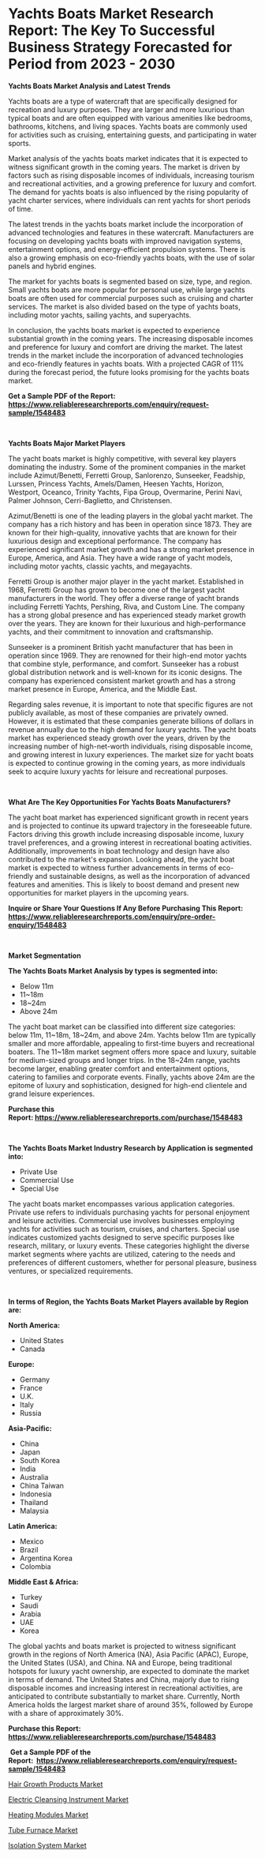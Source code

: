<p><h1>Yachts Boats Market Research Report: The Key To Successful Business Strategy Forecasted for Period from 2023 - 2030</h1></p><p><strong>Yachts Boats Market Analysis and Latest Trends</strong></p>
<p><p>Yachts boats are a type of watercraft that are specifically designed for recreation and luxury purposes. They are larger and more luxurious than typical boats and are often equipped with various amenities like bedrooms, bathrooms, kitchens, and living spaces. Yachts boats are commonly used for activities such as cruising, entertaining guests, and participating in water sports.</p><p>Market analysis of the yachts boats market indicates that it is expected to witness significant growth in the coming years. The market is driven by factors such as rising disposable incomes of individuals, increasing tourism and recreational activities, and a growing preference for luxury and comfort. The demand for yachts boats is also influenced by the rising popularity of yacht charter services, where individuals can rent yachts for short periods of time.</p><p>The latest trends in the yachts boats market include the incorporation of advanced technologies and features in these watercraft. Manufacturers are focusing on developing yachts boats with improved navigation systems, entertainment options, and energy-efficient propulsion systems. There is also a growing emphasis on eco-friendly yachts boats, with the use of solar panels and hybrid engines.</p><p>The market for yachts boats is segmented based on size, type, and region. Small yachts boats are more popular for personal use, while large yachts boats are often used for commercial purposes such as cruising and charter services. The market is also divided based on the type of yachts boats, including motor yachts, sailing yachts, and superyachts.</p><p>In conclusion, the yachts boats market is expected to experience substantial growth in the coming years. The increasing disposable incomes and preference for luxury and comfort are driving the market. The latest trends in the market include the incorporation of advanced technologies and eco-friendly features in yachts boats. With a projected CAGR of 11% during the forecast period, the future looks promising for the yachts boats market.</p></p>
<p><strong>Get a Sample PDF of the Report:&nbsp; <a href="https://www.reliableresearchreports.com/enquiry/request-sample/1548483">https://www.reliableresearchreports.com/enquiry/request-sample/1548483</a></strong></p>
<p>&nbsp;</p>
<p><strong>Yachts Boats Major Market Players</strong></p>
<p><p>The yacht boats market is highly competitive, with several key players dominating the industry. Some of the prominent companies in the market include Azimut/Benetti, Ferretti Group, Sanlorenzo, Sunseeker, Feadship, Lurssen, Princess Yachts, Amels/Damen, Heesen Yachts, Horizon, Westport, Oceanco, Trinity Yachts, Fipa Group, Overmarine, Perini Navi, Palmer Johnson, Cerri-Baglietto, and Christensen.</p><p>Azimut/Benetti is one of the leading players in the global yacht market. The company has a rich history and has been in operation since 1873. They are known for their high-quality, innovative yachts that are known for their luxurious design and exceptional performance. The company has experienced significant market growth and has a strong market presence in Europe, America, and Asia. They have a wide range of yacht models, including motor yachts, classic yachts, and megayachts.</p><p>Ferretti Group is another major player in the yacht market. Established in 1968, Ferretti Group has grown to become one of the largest yacht manufacturers in the world. They offer a diverse range of yacht brands including Ferretti Yachts, Pershing, Riva, and Custom Line. The company has a strong global presence and has experienced steady market growth over the years. They are known for their luxurious and high-performance yachts, and their commitment to innovation and craftsmanship.</p><p>Sunseeker is a prominent British yacht manufacturer that has been in operation since 1969. They are renowned for their high-end motor yachts that combine style, performance, and comfort. Sunseeker has a robust global distribution network and is well-known for its iconic designs. The company has experienced consistent market growth and has a strong market presence in Europe, America, and the Middle East.</p><p>Regarding sales revenue, it is important to note that specific figures are not publicly available, as most of these companies are privately owned. However, it is estimated that these companies generate billions of dollars in revenue annually due to the high demand for luxury yachts. The yacht boats market has experienced steady growth over the years, driven by the increasing number of high-net-worth individuals, rising disposable income, and growing interest in luxury experiences. The market size for yacht boats is expected to continue growing in the coming years, as more individuals seek to acquire luxury yachts for leisure and recreational purposes.</p></p>
<p>&nbsp;</p>
<p><strong>What Are The Key Opportunities For Yachts Boats Manufacturers?</strong></p>
<p><p>The yacht boat market has experienced significant growth in recent years and is projected to continue its upward trajectory in the foreseeable future. Factors driving this growth include increasing disposable income, luxury travel preferences, and a growing interest in recreational boating activities. Additionally, improvements in boat technology and design have also contributed to the market's expansion. Looking ahead, the yacht boat market is expected to witness further advancements in terms of eco-friendly and sustainable designs, as well as the incorporation of advanced features and amenities. This is likely to boost demand and present new opportunities for market players in the upcoming years.</p></p>
<p><strong>Inquire or Share Your Questions If Any Before Purchasing This Report: <a href="https://www.reliableresearchreports.com/enquiry/pre-order-enquiry/1548483">https://www.reliableresearchreports.com/enquiry/pre-order-enquiry/1548483</a></strong></p>
<p>&nbsp;</p>
<p><strong>Market Segmentation</strong></p>
<p><strong>The Yachts Boats Market Analysis by types is segmented into:</strong></p>
<p><ul><li>Below 11m</li><li>11~18m</li><li>18~24m</li><li>Above 24m</li></ul></p>
<p><p>The yacht boat market can be classified into different size categories: below 11m, 11~18m, 18~24m, and above 24m. Yachts below 11m are typically smaller and more affordable, appealing to first-time buyers and recreational boaters. The 11~18m market segment offers more space and luxury, suitable for medium-sized groups and longer trips. In the 18~24m range, yachts become larger, enabling greater comfort and entertainment options, catering to families and corporate events. Finally, yachts above 24m are the epitome of luxury and sophistication, designed for high-end clientele and grand leisure experiences.</p></p>
<p><strong>Purchase this Report:&nbsp;<a href="https://www.reliableresearchreports.com/purchase/1548483">https://www.reliableresearchreports.com/purchase/1548483</a></strong></p>
<p>&nbsp;</p>
<p><strong>The Yachts Boats Market Industry Research by Application is segmented into:</strong></p>
<p><ul><li>Private Use</li><li>Commercial Use</li><li>Special Use</li></ul></p>
<p><p>The yacht boats market encompasses various application categories. Private use refers to individuals purchasing yachts for personal enjoyment and leisure activities. Commercial use involves businesses employing yachts for activities such as tourism, cruises, and charters. Special use indicates customized yachts designed to serve specific purposes like research, military, or luxury events. These categories highlight the diverse market segments where yachts are utilized, catering to the needs and preferences of different customers, whether for personal pleasure, business ventures, or specialized requirements.</p></p>
<p>&nbsp;</p>
<p><strong>In terms of Region, the Yachts Boats Market Players available by Region are:</strong></p>
<p>
    <p> <strong> North America: </strong>
        <ul>
            <li>United States</li>
            <li>Canada</li>
        </ul>
        </p> 
    <p> <strong> Europe: </strong>
        <ul>
            <li>Germany</li>
            <li>France</li>
            <li>U.K.</li>
            <li>Italy</li>
            <li>Russia</li>
        </ul>
        </p> 
    <p> <strong> Asia-Pacific: </strong>
        <ul>
            <li>China</li>
            <li>Japan</li>
            <li>South Korea</li>
            <li>India</li>
            <li>Australia</li>
            <li>China Taiwan</li>
            <li>Indonesia</li>
            <li>Thailand</li>
            <li>Malaysia</li>
        </ul>
        </p> 
    <p> <strong> Latin America: </strong>
        <ul>
            <li>Mexico</li>
            <li>Brazil</li>
            <li>Argentina Korea</li>
            <li>Colombia</li>
        </ul>
        </p> 
    <p> <strong> Middle East & Africa: </strong>
        <ul>
            <li>Turkey</li>
            <li>Saudi</li>
            <li>Arabia</li>
            <li>UAE</li>
            <li>Korea</li>
        </ul>
    </p>
    </p>
<p><p>The global yachts and boats market is projected to witness significant growth in the regions of North America (NA), Asia Pacific (APAC), Europe, the United States (USA), and China. NA and Europe, being traditional hotspots for luxury yacht ownership, are expected to dominate the market in terms of demand. The United States and China, majorly due to rising disposable incomes and increasing interest in recreational activities, are anticipated to contribute substantially to market share. Currently, North America holds the largest market share of around 35%, followed by Europe with a share of approximately 30%.</p></p>
<p><strong>Purchase this Report: <a href="https://www.reliableresearchreports.com/purchase/1548483">https://www.reliableresearchreports.com/purchase/1548483</a></strong></p>
<p>&nbsp;<strong>Get a Sample PDF of the Report:&nbsp;&nbsp;<a href="https://www.reliableresearchreports.com/enquiry/request-sample/1548483">https://www.reliableresearchreports.com/enquiry/request-sample/1548483</a></strong></p>
<p><strong></strong></p>
<p><p><a href="https://medium.com/@akshatsharma12/hair-growth-products-market-exploring-market-share-market-trends-and-future-growth-ca55e1678a5c">Hair Growth Products Market</a></p><p><a href="https://medium.com/@chiragreportprime1/electric-cleansing-instrument-market-share-evolution-and-market-growth-trends-2023-2030-4ea6fad7555a">Electric Cleansing Instrument Market</a></p><p><a href="https://www.linkedin.com/pulse/heating-modules-market-research-report-provides-thorough-industry-bei0c/">Heating Modules Market</a></p><p><a href="https://www.linkedin.com/pulse/tube-furnace-market-insights-players-forecast-till-2030-insights-rx-sybrc/">Tube Furnace Market</a></p><p><a href="https://github.com/tamvrosiya/Market-Research-Report-List-1/blob/main/isolation-system-market.md">Isolation System Market</a></p></p>